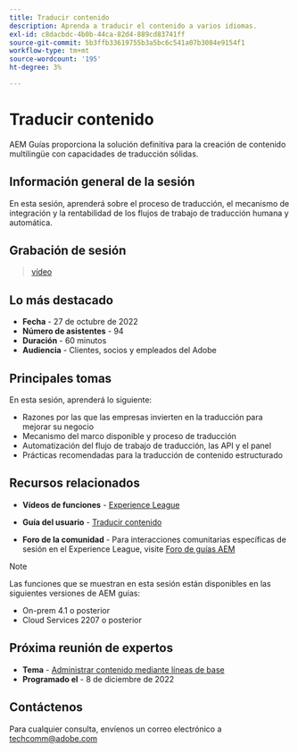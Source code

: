 ```yaml
---
title: Traducir contenido
description: Aprenda a traducir el contenido a varios idiomas.
exl-id: c8dacbdc-4b0b-44ca-82d4-889cd83741ff
source-git-commit: 5b3ffb33619755b3a5bc6c541a07b3084e9154f1
workflow-type: tm+mt
source-wordcount: '195'
ht-degree: 3%

---
```


# Traducir contenido

AEM Guías proporciona la solución definitiva para la creación de contenido multilingüe con capacidades de traducción sólidas.

## Información general de la sesión

En esta sesión, aprenderá sobre el proceso de traducción, el mecanismo de integración y la rentabilidad de los flujos de trabajo de traducción humana y automática.

## Grabación de sesión

>[vídeo](https://video.tv.adobe.com/v/3414140/translation-aem-guides?quality=12&learn=on)

## Lo más destacado

- **Fecha** - 27 de octubre de 2022
- **Número de asistentes** - 94
- **Duración** - 60 minutos
- **Audiencia** - Clientes, socios y empleados del Adobe

## Principales tomas

En esta sesión, aprenderá lo siguiente:
- Razones por las que las empresas invierten en la traducción para mejorar su negocio
- Mecanismo del marco disponible y proceso de traducción
- Automatización del flujo de trabajo de traducción, las API y el panel
- Prácticas recomendadas para la traducción de contenido estructurado

## Recursos relacionados

- **Vídeos de funciones** -  [Experience League](https://experienceleague.adobe.com/docs/experience-manager-guides-learn/videos/advanced-user-guide/overview.html?lang=en)

- **Guía del usuario** - [Traducir contenido](https://help.adobe.com/en_US/xml-documentation-for-adobe-experience-manager/index.html#t=DXML-master-map%2Ftranslation.html)

- **Foro de la comunidad** - Para interacciones comunitarias específicas de sesión en el Experience League, visite [Foro de guías AEM](https://experienceleaguecommunities.adobe.com/t5/experience-manager-guides/bd-p/xml-documentation-discussions)

>[!NOTE]
>
> Las funciones que se muestran en esta sesión están disponibles en las siguientes versiones de AEM guías:
> - On-prem 4.1 o posterior
> - Cloud Services 2207 o posterior


## Próxima reunión de expertos

- **Tema** - [Administrar contenido mediante líneas de base](baselines-dec22.md)
- **Programado el** - 8 de diciembre de 2022

## Contáctenos

Para cualquier consulta, envíenos un correo electrónico a <techcomm@adobe.com>
